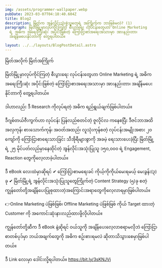 ```yaml
---
img: /assets/programmer-wallpaper.webp
pubDate: 2023-03-07T04:18:40.604Z
title: Blog2
description: မြိတ်က အွန်လိုင်းသုံးစွဲသူတွေရဲ့ အကြိုက်က ဘာဖြစ်မလဲ? (1)
paragraph: မြိတ်မြို့မှာလုပ်ကိုင်ကြတဲ့ စီးပွားရေး လုပ်ငန်းတွေဟာ Online Marketing
  ရဲ့ အဓိက အရေးကြီးဆုံး အပိုင်းဖြစ်တဲ့ ကြော်ငြာစာအရေးအသားမှာ အားနည်းတာ၊
  အချိန်မပေးနိုင်တာကို တွေ့ရပါတယ်။

layout: ../../layouts/BlogPostDetail.astro
---
```


မြိတ်အလိုက် မြိတ်အကြိုက်

မြိတ်မြို့မှာလုပ်ကိုင်ကြတဲ့ စီးပွားရေး လုပ်ငန်းတွေဟာ Online Marketing ရဲ့ အဓိက အရေးကြီးဆုံး အပိုင်းဖြစ်တဲ့ ကြော်ငြာစာအရေးအသားမှာ အားနည်းတာ၊ အချိန်မပေးနိုင်တာကို တွေ့ရပါတယ်။

ဒါဟာလည်း ဒီ Research ကိုလုပ်ရတဲ့ အဓိက ရည်ရွယ်ချက်ဖြစ်ပါတယ်။

ဒီဂျစ်တယ်ဇီးကွက်ဟာ လုပ်ငန်း ပြန်လည်စတင်တဲ့ ဇူလိုင်လ ကနေစပြီး ဒီဇင်ဘာအထိ အလှကုန်၊ စားသောက်ကုန်၊ အဝတ်အထည်၊ လူသုံးကုန်စတဲ့ လုပ်ငန်းအမျိုးအစား ၂၀ ကျော်ကို ကြော်ငြာစာရေးသားခြင်း သီအိုရီများစွာကို အခမဲ့ ရေးသားပေးခဲ့ပြီး မြိတ်မြို့ရဲ့ ၂၅ မိုင်ပတ်လည်မှာနေထိုင်တဲ့ အွန်လိုင်းအသုံးပြုသူ ၁၅၀,၀၀၀ ရဲ့ Engagement, Reaction တွေကိုလေ့လာခဲ့ပါတယ်။

ဒီ eBook လေးထဲမှာဆိုရင် ✔ ကြော်ငြာစာမရေးခင် ကိုယ့်ကိုကိုယ်မေးရမယ့် မေးခွန်း(၃) ခု ✔ မြိတ်မြို့ရဲ့ အွန်လိုင်းအသုံးပြုသူတွေကြိုက်တဲ့ Content Strategy (၅)ခု စတဲ့ ကျွန်တော်တို့အချိန်ပေးပြုစုထားတဲ့အကြောင်းအရာတွေကိုလေ့လာရမှာဖြစ်ပါတယ်။

👉Online Marketing ပဲဖြစ်ဖြစ်၊ Offline Marketing ပဲဖြစ်ဖြစ် ကိုယ် Target ထားတဲ့ Customer ကို အကောင်းဆုံးနားလည်ထားဖို့လိုပါတယ်။

ကျွန်တော်တို့ဆီက ဒီ eBook နဲ့ဆိုရင် ဝယ်သူကို အချိန်ပေးလေ့လာစရာမလိုဘဲ ကြော်ငြာစာတစ်ပုဒ်မှာ ဘယ်အချက်တွေကို အဓိက စဥ်းစားရမလဲ ဆိုတာသိသွားစေမှာဖြစ်ပါတယ်။

ဒီ Link လေးမှာ ဒေါင်းလို့ရပါတယ်။ https://bit.ly/3sKNJVj
